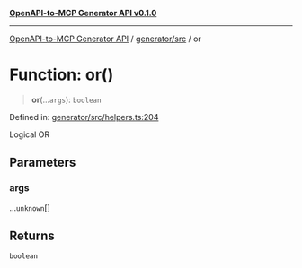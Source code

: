 [**OpenAPI-to-MCP Generator API v0.1.0**](../../../README.md)

***

[OpenAPI-to-MCP Generator API](../../../modules.md) / [generator/src](../README.md) / or

# Function: or()

> **or**(...`args`): `boolean`

Defined in: [generator/src/helpers.ts:204](https://github.com/salacoste/openapi-mcp-generator/blob/fda5c6400a831cddbad9eacd652e11b2f7410b22/packages/generator/src/helpers.ts#L204)

Logical OR

## Parameters

### args

...`unknown`[]

## Returns

`boolean`
